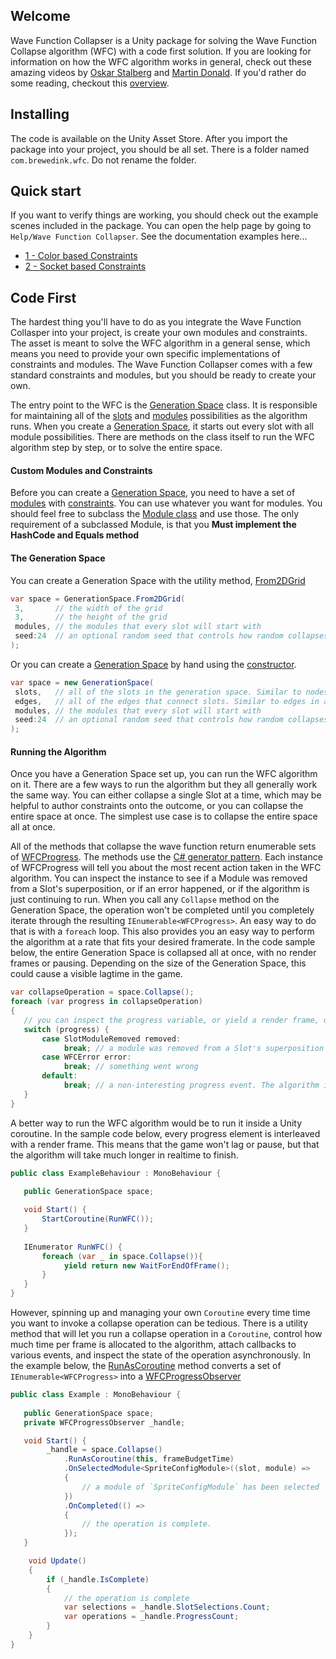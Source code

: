 
## Welcome
Wave Function Collapser is a Unity package for solving the Wave Function Collapse algorithm (WFC) with a code first solution. If you are looking for information on how the WFC algorithm works in general, check out these amazing videos by [Oskar Stalberg](https://youtu.be/0bcZb-SsnrA) and [Martin Donald](https://www.youtube.com/watch?v=2SuvO4Gi7uY). If you'd rather do some reading, checkout this [overview](./Wave-Function-Collapse). 

## Installing 
The code is available on the Unity Asset Store. After you import the package into your project, you should be all set. There is a folder named `com.brewedink.wfc`. Do not rename the folder.

## Quick start
If you want to verify things are working, you should check out the example scenes included in the package. You can open the help page by going to `Help/Wave Function Collapser`. See the documentation examples here...
* [1 - Color based Constraints](./Example-01----Color-Constraints)
* [2 - Socket based Constraints](./Example-02---Socket-Constraints)

## Code First
The hardest thing you'll have to do as you integrate the Wave Function Collasper into your project, is create your own modules and constraints. The asset is meant to solve the WFC algorithm in a general sense, which means you need to provide your own specific implementations of constraints and modules. The Wave Function Collapser comes with a few standard constraints and modules, but you should be ready to create your own.

The entry point to the WFC is the [Generation Space](../blob/main/CodeDocs/GenerationSpace.md) class. It is responsible for maintaining all of the [slots](./Wave-Function-Collapse#slot) and [modules](./Wave-Function-Collapse#module) possibilities as the algorithm runs. When you create a [Generation Space](../blob/main/CodeDocs/GenerationSpace.md), it starts out every slot with all module possibilities. There are methods on the class itself to run the WFC algorithm step by step, or to solve the entire space. 

#### Custom Modules and Constraints

Before you can create a [Generation Space](../blob/main/CodeDocs/GenerationSpace.md), you need to have a set of [modules](./Wave-Function-Collapse#module) with [constraints](./Wave-Function-Collapse#module-constraints). You can use whatever you want for modules. You should feel free to subclass the [Module class](../blob/main/CodeDocs/Module.md) and use those. The only requirement of a subclassed Module, is that you **Must implement the HashCode and Equals method**

#### The Generation Space
You can create a Generation Space with the utility method, [From2DGrid](../blob/main/CodeDocs/GenerationSpace_From2DGrid(int_int_ModuleSet_Nullable_int__Action_List_Slot__List_SlotEdge__).md)
```csharp
var space = GenerationSpace.From2DGrid(
 3,       // the width of the grid
 3,       // the height of the grid
 modules, // the modules that every slot will start with
 seed:24  // an optional random seed that controls how random collapses happen
);
```

Or you can create a [Generation Space](../blob/main/CodeDocs/GenerationSpace.md) by hand using the [constructor](../blob/main/CodeDocs/GenerationSpace_GenerationSpace(List_Slot__List_SlotEdge__ModuleSet_Nullable_int_).md).
```csharp
var space = new GenerationSpace(
 slots,   // all of the slots in the generation space. Similar to nodes in a directed graph.
 edges,   // all of the edges that connect slots. Similar to edges in a directed graph.
 modules, // the modules that every slot will start with
 seed:24  // an optional random seed that controls how random collapses happen
);
```

#### Running the Algorithm
Once you have a Generation Space set up, you can run the WFC algorithm on it. There are a few ways to run the algorithm but they all generally work the same way. You can either collapse a single Slot at a time, which may be helpful to author constraints onto the outcome, or you can collapse the entire space at once. The simplest use case is to collapse the entire space all at once.

All of the methods that collapse the wave function return enumerable sets of [WFCProgress](../blob/main/CodeDocs/WFCProgress.md). The methods use the [C# generator pattern](https://docs.microsoft.com/en-us/dotnet/csharp/language-reference/keywords/yield). Each instance of WFCProgress will tell you about the most recent action taken in the WFC algorithm. You can inspect the instance to see if a Module was removed from a Slot's superposition, or if an error happened, or if the algorithm is just continuing to run. When you call any `Collapse` method on the Generation Space, the operation won't be completed until you completely iterate through the resulting `IEnumerable<WFCProgress>`. An easy way to do that is with a `foreach` loop. This also provides you an easy way to perform the algorithm at a rate that fits your desired framerate. In the code sample below, the entire Generation Space is collapsed all at once, with no render frames or pausing. Depending on the size of the Generation Space, this could cause a visible lagtime in the game.

```csharp
var collapseOperation = space.Collapse();
foreach (var progress in collapseOperation) 
{ 
   // you can inspect the progress variable, or yield a render frame, or immediately proceed to the next progress operation.
   switch (progress) {
       case SlotModuleRemoved removed:
            break; // a module was removed from a Slot's superposition
       case WFCError error:
            break; // something went wrong
       default:
            break; // a non-interesting progress event. The algorithm is working hard...
   }  
}
```

A better way to run the WFC algorithm would be to run it inside a Unity coroutine. In the sample code below, every progress element is interleaved with a render frame. This means that the game won't lag or pause, but that the algorithm will take much longer in realtime to finish.
```csharp
public class ExampleBehaviour : MonoBehaviour {
 
   public GenerationSpace space;

   void Start() {
       StartCoroutine(RunWFC());
   }
   
   IEnumerator RunWFC() {
       foreach (var _ in space.Collapse()){
            yield return new WaitForEndOfFrame();
       }
   }
}
```

However, spinning up and managing your own `Coroutine` every time time you want to invoke a collapse operation can be tedious. There is a utility method that will let you run a collapse operation in a `Coroutine`, control how much time per frame is allocated to the algorithm, attach callbacks to various events, and inspect the state of the operation asynchronously. In the example below, the [RunAsCoroutine](../blob/main/CodeDocs/WFCProgressExtensions_RunAsCoroutine(IEnumerable_WFCProgress__MonoBehaviour_float).md) method converts a set of `IEnumerable<WFCProgress>` into a [WFCProgressObserver](../blob/main/CodeDocs/WFCProgressObserver.md)

```csharp
public class Example : MonoBehaviour {
 
   public GenerationSpace space;
   private WFCProgressObserver _handle;

   void Start() {
        _handle = space.Collapse()
            .RunAsCoroutine(this, frameBudgetTime)
            .OnSelectedModule<SpriteConfigModule>((slot, module) =>
            {
                // a module of `SpriteConfigModule` has been selected
            })
            .OnCompleted(() =>
            {
                // the operation is complete.
            });
   }

    void Update()
    {
        if (_handle.IsComplete)
        {
            // the operation is complete
            var selections = _handle.SlotSelections.Count;
            var operations = _handle.ProgressCount;
        }
    }
}


```